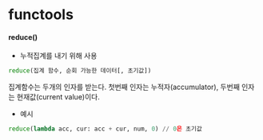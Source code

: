 # functools

#### reduce()
- 누적집계를 내기 위해 사용
```python
reduce(집계 함수, 순회 가능한 데이터[, 초기값])
```
집계함수는 두개의 인자를 받는다. 첫번째 인자는 누적자(accumulator), 두번째 인자는 현재값(current value)이다.
- 예시
```python
reduce(lambda acc, cur: acc + cur, num, 0) // 0은 초기값
```
